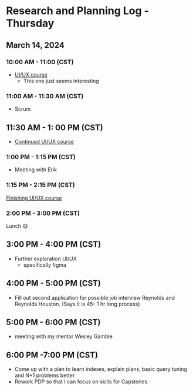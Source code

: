 # Research and Planning Log - Thursday

## March 14, 2024

### 10:00 AM - 11:00 (CST)

- [UI/UX course](https://www.codecademy.com/courses/intro-to-ui-ux/informationals/ui-and-ux-welcome)
  - This one just seems interesting

### 11:00 AM - 11:30 AM (CST)

- Scrum

## 11:30 AM - 1: 00 PM (CST)

- [Continued UI/UX course](https://www.codecademy.com/courses/intro-to-ui-ux/lessons/ui-and-ux-key-methodologies/exercises/introduction-to-ui-and-ux-methodologies)

### 1:00 PM - 1:15 PM (CST)

- Meeting with Erik

### 1:15 PM - 2:15 PM (CST)

[Finishing UI/UX course](https://www.codecademy.com/courses/intro-to-ui-ux/quizzes/ui-and-ux-wireframes-quiz)

### 2:00 PM - 3:00 PM (CST)

Lunch 😋

## 3:00 PM - 4:00 PM (CST)

- Further exploration UI/UX
  - specifically figma

## 4:00 PM - 5:00 PM (CST)

- Fill out second application for possible job interview Reynolds and Reynolds Houston. (Says it is 45- 1 hr long process)

## 5:00 PM - 6:00 PM (CST)

- meeting with my mentor Wesley Gamble

## 6:00 PM -7:00 PM (CST)

- Come up with a plan to learn indexes, explain plans, basic query tuning and N+1 problems better
- Rework PDP so that I can focus on skills for Capstones.
